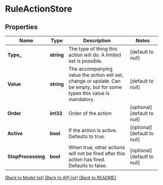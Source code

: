 # RuleActionStore

## Properties
Name | Type | Description | Notes
------------ | ------------- | ------------- | -------------
**Type_** | **string** | The type of thing this action will do. A limited set is possible. | [default to null]
**Value** | **string** | The accompanying value the action will set, change or update. Can be empty, but for some types this value is mandatory. | [default to null]
**Order** | **int32** | Order of the action | [optional] [default to null]
**Active** | **bool** | If the action is active. Defaults to true. | [optional] [default to null]
**StopProcessing** | **bool** | When true, other actions will not be fired after this action has fired. Defaults to false. | [optional] [default to null]

[[Back to Model list]](../README.md#documentation-for-models) [[Back to API list]](../README.md#documentation-for-api-endpoints) [[Back to README]](../README.md)

